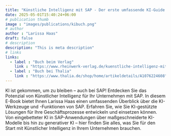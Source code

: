 ```yaml
---
title: "Künstliche Intelligenz mit SAP - Der erste umfassende KI-Guide für SAP-Profis"
date: 2025-05-01T15:40:24+06:00
# publication thumb
image : "images/publications/kibuch.png"
# author
author : "Larissa Haas"
draft: false
# description
description: "This is meta description"
# links
links:
  - label : "Buch beim Verlag"
    link : "https://www.rheinwerk-verlag.de/kuenstliche-intelligenz-mit-sap/"
  - label : "Buch bei Thalia"
    link : "https://www.thalia.de/shop/home/artikeldetails/A1076224608"
---
```


KI ist gekommen, um zu bleiben – auch bei SAP! Entdecken Sie das Potenzial von Künstlicher Intelligenz für Ihr Unternehmen mit SAP. In diesem E-Book bietet Ihnen Larissa Haas einen umfassenden Überblick über die KI-Werkzeuge und -Funktionen von SAP. Erfahren Sie, wie Sie KI-gestützte Lösungen für Ihre Geschäftsprozesse entwickeln und einsetzen können. Von eingebetteter KI in SAP-Anwendungen über maßgeschneiderte KI-Modelle bis hin zu generativer KI – hier finden Sie alles, was Sie für den Start mit Künstlicher Intelligenz in Ihrem Unternehmen brauchen.